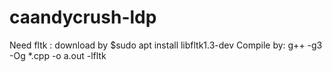 # caandycrush-ldp
Need fltk : download by $sudo apt install libfltk1.3-dev
Compile by: g++ -g3 -Og *.cpp -o a.out -lfltk

